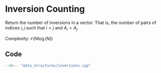 # Inversion Counting

Return the number of inversions in a vector.
That is, the number of pairs of indices ${i, j}$ such that $i < j$ and $A_i > A_j$.

Complexity: $\mathcal{O}(N\log(N))$

## Code

```cpp title="Inversion Counting"
--8<-- "data_structures/inversions.cpp"
```